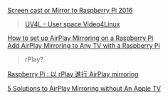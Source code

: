 
[Screen cast or Mirror to Raspberry Pi 2016](https://www.raspberrypi.org/forums/viewtopic.php?f=63&t=157734&sid=277d1144cfd8d6ee59f635c5c988862f)  

> [UV4L - User space Video4Linux](http://www.linux-projects.org/uv4l/)  

[How to set up AirPlay Mirroring on a Raspberry Pi](https://www.cultofmac.com/387018/how-to-set-up-airplay-mirroring-on-a-raspberry-pi/)  
[Add AirPlay Mirroring to Any TV with a Raspberry Pi](http://lifehacker.com/add-airplay-mirroring-to-any-tv-with-a-raspberry-pi-1727251901)  

> rPlay?

[Raspberry Pi : 以 rPlay 進行 AirPlay mirroring](http://gsyan888.blogspot.com/2014/03/raspberry-pi-rplay-airplay-mirroring.html)  

[5 Solutions to AirPlay Mirroring without An Apple TV](https://drfone.wondershare.com/airplay/airplay-without-apple-tv.html)  

